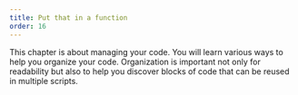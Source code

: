 ```yaml
---
title: Put that in a function
order: 16
---
```


This chapter is about managing your code. You will learn various ways to help
you organize your code. Organization is important not only for readability but
also to help you discover blocks of code that can be reused in multiple scripts.
